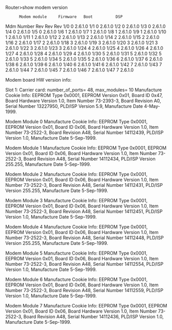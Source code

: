 Router>show modem version



          Modem module     Firmware   Boot          DSP
  Mdm     Number           Rev        Rev           Rev
  1/0               0       2.6.1.0
  1/1               0       2.6.1.0
  1/2               0       2.6.1.0
  1/3               0       2.6.1.0
  1/4               0       2.6.1.0
  1/5               0       2.6.1.0
  1/6               1       2.6.1.0
  1/7               1       2.6.1.0
  1/8               1       2.6.1.0
  1/9               1       2.6.1.0
  1/10              1       2.6.1.0
  1/11              1       2.6.1.0
  1/12              2       2.6.1.0
  1/13              2       2.6.1.0
  1/14              2       2.6.1.0
  1/15              2       2.6.1.0
  1/16              2       2.6.1.0
  1/17              2       2.6.1.0
  1/18              3       2.6.1.0
  1/19              3       2.6.1.0
  1/20              3       2.6.1.0
  1/21              3       2.6.1.0
  1/22              3       2.6.1.0
  1/23              3       2.6.1.0
  1/24              4       2.6.1.0
  1/25              4       2.6.1.0
  1/26              4       2.6.1.0
  1/27              4       2.6.1.0
  1/28              4       2.6.1.0
  1/29              4       2.6.1.0
  1/30              5       2.6.1.0
  1/31              5       2.6.1.0
  1/32              5       2.6.1.0
  1/33              5       2.6.1.0
  1/34              5       2.6.1.0
  1/35              5       2.6.1.0
  1/36              6       2.6.1.0
  1/37              6       2.6.1.0
  1/38              6       2.6.1.0
  1/39              6       2.6.1.0
  1/40              6       2.6.1.0
  1/41              6       2.6.1.0
  1/42              7       2.6.1.0
  1/43              7       2.6.1.0
  1/44              7       2.6.1.0
  1/45              7       2.6.1.0
  1/46              7       2.6.1.0
  1/47              7       2.6.1.0

Modem board HW version info:

Slot 1:
Carrier card:
     number_of_ports= 48, max_modules= 10
Manufacture Cookie Info:
 EEPROM Type 0x0001, EEPROM Version 0x01, Board ID 0x47,
 Board Hardware Version 1.0, Item Number 73-2393-3,
 Board Revision A0, Serial Number 13227950,
 PLD/ISP Version 5.9, Manufacture Date 4-May-1999.

Modem Module 0
Manufacture Cookie Info:
 EEPROM Type 0x0001, EEPROM Version 0x01, Board ID 0x06,
 Board Hardware Version 1.0, Item Number 73-2522-3,
 Board Revision A48, Serial Number 14112439,
 PLD/ISP Version 1.0, Manufacture Date 5-Sep-1999.

Modem Module 1
Manufacture Cookie Info:
 EEPROM Type 0x0001, EEPROM Version 0x01, Board ID 0x06,
 Board Hardware Version 1.0, Item Number 73-2522-3,
 Board Revision A48, Serial Number 14112434,
 PLD/ISP Version 255.255, Manufacture Date 5-Sep-1999.

Modem Module 2
Manufacture Cookie Info:
 EEPROM Type 0x0001, EEPROM Version 0x01, Board ID 0x06,
 Board Hardware Version 1.0, Item Number 73-2522-3,
 Board Revision A48, Serial Number 14112431,
 PLD/ISP Version 255.255, Manufacture Date 5-Sep-1999.

Modem Module 3
Manufacture Cookie Info:
 EEPROM Type 0x0001, EEPROM Version 0x01, Board ID 0x06,
 Board Hardware Version 1.0, Item Number 73-2522-3,
 Board Revision A48, Serial Number 14112451,
 PLD/ISP Version 1.0, Manufacture Date 5-Sep-1999.

Modem Module 4
Manufacture Cookie Info:
 EEPROM Type 0x0001, EEPROM Version 0x01, Board ID 0x06,
 Board Hardware Version 1.0, Item Number 73-2522-3,
 Board Revision A48, Serial Number 14112448,
 PLD/ISP Version 255.255, Manufacture Date 5-Sep-1999.

Modem Module 5
Manufacture Cookie Info:
 EEPROM Type 0x0001, EEPROM Version 0x01, Board ID 0x06,
 Board Hardware Version 1.0, Item Number 73-2522-3,
 Board Revision A48, Serial Number 14112554,
 PLD/ISP Version 1.0, Manufacture Date 5-Sep-1999.

Modem Module 6
Manufacture Cookie Info:
 EEPROM Type 0x0001, EEPROM Version 0x01, Board ID 0x06,
 Board Hardware Version 1.0, Item Number 73-2522-3,
 Board Revision A48, Serial Number 14112559,
 PLD/ISP Version 1.0, Manufacture Date 5-Sep-1999.

Modem Module 7
Manufacture Cookie Info:
 EEPROM Type 0x0001, EEPROM Version 0x01, Board ID 0x06,
 Board Hardware Version 1.0, Item Number 73-2522-3,
 Board Revision A48, Serial Number 14112436,
 PLD/ISP Version 1.0, Manufacture Date 5-Sep-1999.
